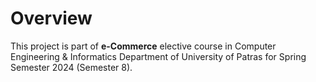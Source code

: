 # Overview
This project is part of **e-Commerce** elective course in Computer Engineering & Informatics Department of University of Patras for Spring Semester 2024 (Semester 8).
